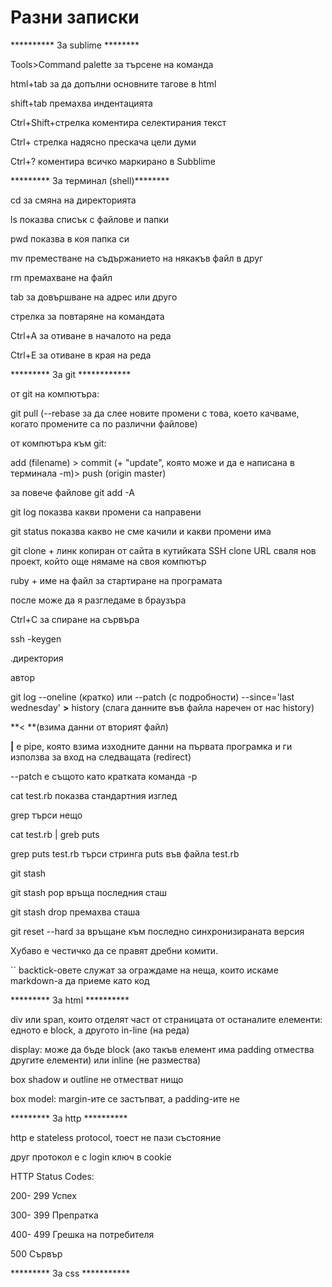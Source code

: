 # Разни записки

********** За sublime ********

Tools>Command palette за търсене на команда

html+tab за да допълни основните тагове в html

shift+tab премахва индентацията

Ctrl+Shift+стрелка коментира селектирания текст

Ctrl+ стрелка надясно прескача цели думи

Ctrl+? коментира всичко маркирано в Subblime

********* За терминал (shell)********

cd за смяна на директорията

ls показва списък с файлове и папки

pwd показва в коя папка си

mv преместване на съдържанието на някакъв файл в друг

rm премахване на файл

tab за довършване на адрес или друго

стрелка за повтаряне на командата

Ctrl+A за отиване в началото на реда

Ctrl+E за отиване в края на реда

********* За git ************

от git на компютъра:

git pull (--rebase за да слее новите промени с това, което качваме, когато промените са по различни файлове)

от компютъра към git:

add (filename) > commit (+ "update", която може и да е написана в терминала -m)> push (origin master)

за повече файлове git add -A

git log показва какви промени са направени

git status показва какво не сме качили и какви промени има

git clone + линк копиран от сайта в кутийката SSH clone URL сваля нов проект, който още нямаме на своя компютър

ruby + име на файл за стартиране на програмата

после може да я разгледаме в браузъра

Ctrl+C за спиране на сървъра

ssh -keygen

.директория

автор

git log --oneline (кратко) или --patch (с подробности) --since='last wednesday' **>** history (слага данните във файла наречен от нас history)

**< **(взима данни от вторият файл)

**|** е pipe, която взима изходните данни на първата програмка и ги използва за вход на следващата (redirect)

--patch е същото като кратката команда -p

cat test.rb показва стандартния изглед

grep търси нещо

cat test.rb | greb puts

grep puts test.rb търси стринга puts във файла test.rb

git stash

git stash pop връща последния сташ

git stash drop премахва сташа

git reset --hard за връщане към последно синхронизираната версия

Хубаво е честичко да се правят дребни комити.

`` backtick-овете служат за ограждаме на неща, които искаме markdown-а да приеме като код

********* За html **********

div или span, които отделят част от страницата от останалите елементи: едното е block, а другото in-line (на реда)

display: може да бъде block (ако такъв елемент има padding отмества другите елементи) или inline (не размества)

box shadow и outline не отместват нищо

box model: margin-ите се застъпват, а padding-ите не

********* За http **********

http е stateless protocol, тоест не пази състояние

друг протокол е с login ключ в cookie

HTTP Status Codes:

200- 299        Успех

300- 399        Препратка

400- 499        Грешка на потребителя

500                Сървър

********* За css ***********

<style> таговете не са нужни в css файла

data-kakvotosiiskash може да обозначава различни видове параграфи примерно на различни езици

nav таг за спомагане примерно за ориентиране

********* За шрифтовете ***********

За pdf или пауърпойнт шрифтовете се вграждат

За html не може да се свалят поради легални причини, затворени са и имат различен формат (няма стандартен). Днешно време нещата се подобряват в това отношение и има начини да се използват отворени ([](https://www.google.com/fonts))https://www.google.com/fonts) или платени шрифтове, просто иска малко код и идва с разни дребни проблеми.

********** За ruby ***********

@ в ruby (this или self в други езици) е параметър достъпен и в ruby

ruby -v за проверка на версията

gets= get string

puts- извежда на същия ред

print- нов ред

ARGV са argument values

irb интерактивно руби

********** За erb ***********

embedded ruby

<%=...%> е чист ruby код, останалото е HTML

erb :sign_as_html е като линк за файла със същото име в папката views

********** Данни ***********

Всичко в ruby е обект, които имат различни поведения.

Освен променливите, които са имена на обекти, като етикетчета.

**list** или **array** [] номериран (масив)

**hash** {} като речник: ключ => стойност

**blocks** групира различни действия, които вървят заедно (инструкции)

:sym е символ -- подобно на низ, само че само една думичка. Използва се често за ключове на речници.

********** Методи **********

методите имат обекти и приложения (arguments/attachments: параметри или аргументи)

методи като print и gets имат скрит обект Kernel

<#Class.....> показва какъв клас е (пр. Method, Enumerator)

Class.superclass докато стигнем до BasicObject

Kernel.method.sort за да видим всички методи подредени

a.[:a] е същото като a.[](:a)

********** За идентифициране на уникална страница ********

**адрес** и **метод на заявката**

********** За get и post (методи на заявката) *********

**get** дай ми данни

**post** ето ти данни, запиши ги или не, използвай ги и ми дай резултата

**get** прави предположения, че е безопасно да се изпълни някаква заявка 1000 хиляди пъти

**post** чакай малко, този мейл адрес вече съществува

**get**= изпраща само header

**post**= изпраща header+data

ползваме **post**, когато има промяна на сървъра; всяка заявка е самостоятелна сама по себе си

********** Кавички ***********

**двойни кавички** "": оценяват, което е вътре (за да се спре действието им се слага още една наклонена черта или друг специален символ); в тях всичко работи

**единични кавички** '': изкарва точно каквото е написано; специалните символи не работят в тях 

********** Адреси ***********

Адрес на сайт може да бъде:

**localhost** което е същото като 0.0.0.0

**IP адрес **като 46.237.127.170

**домейн** като google.com

        порт по подразбиране е 80 за http

rail s(erver) -p(порт 3000)

**== **сравнява

**= **присвоява

********** Bug report *********

Expected behaviour

Actual behaviour

Steps to reproduce

********** Параметри *********

Видове параметри:

**1.** хеш params

:name => pesho

достъпва се с params[:name]

**2.** /?lang=bg

**3.** /s/blue/sth

get /:color/:sign

********** Бисквитки *********

Cookies validity

**time**: казваш когато експирясва;

**session**: когато се затвори браузъра